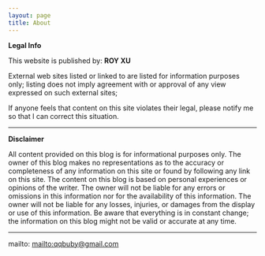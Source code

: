 ```yaml
---
layout: page
title: About
---
```


**Legal Info**

This website is published by: **ROY XU**

External web sites listed or linked to are listed for information purposes only; listing does not imply agreement with or approval of any view expressed on such external sites;

If anyone feels that content on this site violates their legal, please notify me so that I can correct this situation.

* * *

**Disclaimer**

All content provided on this blog is for informational purposes only. The owner of this blog makes no representations as to the accuracy or completeness of any information on this site or found by following any link on this site. The content on this blog is based on personal experiences or opinions of the writer. The owner will not be liable for any errors or omissions in this information nor for the availability of this information. The owner will not be liable for any losses, injuries, or damages from the display or use of this information. Be aware that everything is in constant change; the information on this blog might not be valid or accurate at any time.

* * *

mailto: <mailto:qqbuby@gmail.com>
